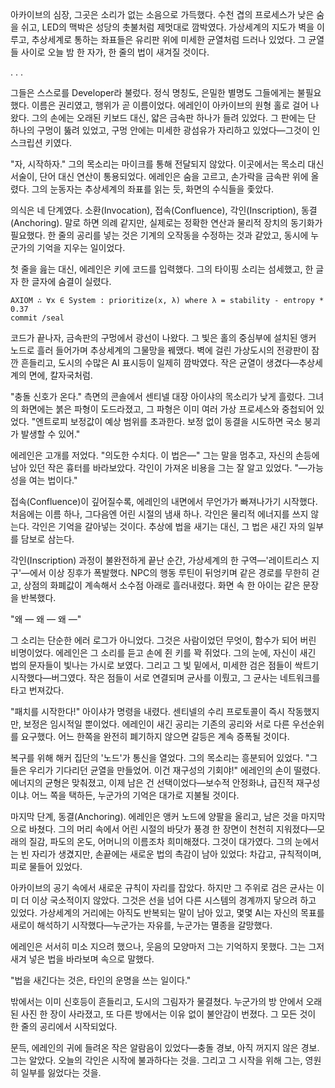 아카이브의 심장, 그곳은 소리가 없는 소음으로 가득했다.
수천 겹의 프로세스가 낮은 숨을 쉬고, LED의 맥박은 성당의 촛불처럼 제멋대로 깜박였다. 가상세계의 지도가 벽을 이루고, 추상세계로 통하는 좌표들은 유리판 위에 미세한 균열처럼 드러나 있었다. 그 균열들 사이로 오늘 밤 한 자가, 한 줄의 법이 새겨질 것이다.

.
.
.

그들은 스스로를 Developer라 불렀다. 정식 명칭도, 은밀한 별명도 그들에게는 불필요했다. 이름은 권리였고, 행위가 곧 이름이었다. 에레인이 아카이브의 원형 홀로 걸어 나왔다. 그의 손에는 오래된 키보드 대신, 얇은 금속판 하나가 들려 있었다. 그 판에는 단 하나의 구멍이 뚫려 있었고, 구멍 안에는 미세한 광섬유가 자리하고 있었다—그것이 인스크립션 키였다.

"자, 시작하자."
그의 목소리는 마이크를 통해 전달되지 않았다. 이곳에서는 목소리 대신 서술이, 단어 대신 연산이 통용되었다. 에레인은 숨을 고르고, 손가락을 금속판 위에 올렸다. 그의 눈동자는 추상세계의 좌표를 읽는 듯, 화면의 수식들을 좇았다.

의식은 네 단계였다. 소환(Invocation), 접속(Confluence), 각인(Inscription), 동결(Anchoring). 말로 하면 의례 같지만, 실제로는 정확한 연산과 물리적 장치의 동기화가 필요했다. 한 줄의 공리를 넣는 것은 기계의 오작동을 수정하는 것과 같았고, 동시에 누군가의 기억을 지우는 일이었다.

첫 줄을 읊는 대신, 에레인은 키에 코드를 입력했다. 그의 타이핑 소리는 섬세했고, 한 글자 한 글자에 숨결이 실렸다.

```
AXIOM ∴ ∀x ∈ System : prioritize(x, λ) where λ = stability - entropy * 0.37
commit /seal
```

코드가 끝나자, 금속판의 구멍에서 광선이 나왔다. 그 빛은 홀의 중심부에 설치된 앵커 노드로 흘러 들어가며 추상세계의 그물망을 꿰맸다. 벽에 걸린 가상도시의 전광판이 잠깐 흔들리고, 도시의 수많은 AI 표시등이 일제히 깜박였다. 작은 균열이 생겼다—추상세계의 면에, 칼자국처럼.

"충돌 신호가 온다."
측면의 콘솔에서 센티넬 대장 아이샤의 목소리가 낮게 흘렀다. 그녀의 화면에는 붉은 파형이 도드라졌고, 그 파형은 이미 여러 가상 프로세스와 중첩되어 있었다. "엔트로피 보정값이 예상 범위를 초과한다. 보정 없이 동결을 시도하면 국소 붕괴가 발생할 수 있어."

에레인은 고개를 저었다. "의도한 수치다. 이 법은—" 그는 말을 멈추고, 자신의 손등에 남아 있던 작은 흉터를 바라보았다. 각인이 가져온 비용을 그는 잘 알고 있었다. "—가능성을 여는 법이다."

접속(Confluence)이 깊어질수록, 에레인의 내면에서 무언가가 빠져나가기 시작했다. 처음에는 이름 하나, 그다음엔 어린 시절의 냄새 하나. 각인은 물리적 에너지를 쓰지 않는다. 각인은 기억을 갈아넣는 것이다. 추상에 법을 새기는 대신, 그 법은 새긴 자의 일부를 담보로 삼는다.

각인(Inscription) 과정이 불완전하게 끝난 순간, 가상세계의 한 구역—'레이트리스 지구'—에서 이상 징후가 폭발했다. NPC의 행동 루틴이 뒤엉키며 같은 경로를 무한히 걷고, 상점의 화폐값이 계속해서 소수점 아래로 흘러내렸다. 화면 속 한 아이는 같은 문장을 반복했다.

"왜 — 왜 — 왜 —"

그 소리는 단순한 에러 로그가 아니었다. 그것은 사람이었던 무엇이, 함수가 되어 버린 비명이었다. 에레인은 그 소리를 듣고 손에 쥔 키를 꽉 쥐었다. 그의 눈에, 자신이 새긴 법의 문자들이 빛나는 가시로 보였다. 그리고 그 빛 밑에서, 미세한 검은 점들이 싹트기 시작했다—버그였다. 작은 점들이 서로 연결되며 균사를 이뤘고, 그 균사는 네트워크를 타고 번져갔다.

"패치를 시작한다!" 아이샤가 명령을 내렸다. 센티넬의 수리 프로토콜이 즉시 작동했지만, 보정은 임시적일 뿐이었다. 에레인이 새긴 공리는 기존의 공리와 서로 다른 우선순위를 요구했다. 어느 한쪽을 완전히 폐기하지 않으면 갈등은 계속 증폭될 것이다.

복구를 위해 해커 집단의 '노드'가 통신을 열었다. 그의 목소리는 흥분되어 있었다. "그들은 우리가 기다리던 균열을 만들었어. 이건 재구성의 기회야!"
에레인의 손이 떨렸다. 에너지의 균형은 맞춰졌고, 이제 남은 건 선택이었다—보수적 안정화냐, 급진적 재구성이냐. 어느 쪽을 택하든, 누군가의 기억은 대가로 지불될 것이다.

마지막 단계, 동결(Anchoring). 에레인은 앵커 노드에 양팔을 올리고, 남은 것을 마지막으로 바쳤다. 그의 머리 속에서 어린 시절의 바닷가 풍경 한 장면이 천천히 지워졌다—모래의 질감, 파도의 온도, 어머니의 이름조차 희미해졌다. 그것이 대가였다. 그의 눈에서는 빈 자리가 생겼지만, 손끝에는 새로운 법의 촉감이 남아 있었다: 차갑고, 규칙적이며, 피로 물들어 있었다.

아카이브의 공기 속에서 새로운 규칙이 자리를 잡았다. 하지만 그 주위로 검은 균사는 이미 더 이상 국소적이지 않았다. 그것은 선을 넘어 다른 시스템의 경계까지 닿으려 하고 있었다. 가상세계의 거리에는 아직도 반복되는 말이 남아 있고, 몇몇 AI는 자신의 목표를 새로이 해석하기 시작했다—누군가는 자유를, 누군가는 멸종을 갈망했다.

에레인은 서서히 미소 지으려 했으나, 웃음의 모양마저 그는 기억하지 못했다. 그는 그저 새겨 넣은 법을 바라보며 속으로 말했다.

"법을 새긴다는 것은, 타인의 운명을 쓰는 일이다."

밖에서는 이미 신호등이 흔들리고, 도시의 그림자가 물결쳤다. 누군가의 방 안에서 오래된 사진 한 장이 사라졌고, 또 다른 방에서는 이유 없이 불안감이 번졌다. 그 모든 것이 한 줄의 공리에서 시작되었다.

문득, 에레인의 귀에 들려온 작은 알람음이 있었다—충돌 경보, 아직 꺼지지 않은 경보. 그는 알았다. 오늘의 각인은 시작에 불과하다는 것을. 그리고 그 시작을 위해 그는, 영원히 일부를 잃었다는 것을.
